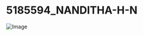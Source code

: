 # 5185594_NANDITHA-H-N
![Image](https://github.com/user-attachments/assets/56820f42-5247-4ec4-9d05-f6b465b6c256)



